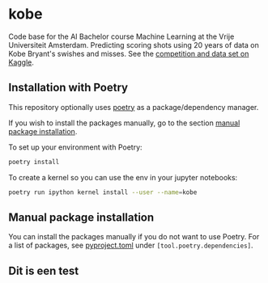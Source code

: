 # kobe
Code base for the AI Bachelor course Machine Learning at the Vrije Universiteit Amsterdam. Predicting scoring shots using 20 years of data on Kobe Bryant's swishes and misses. See the [competition and data set on Kaggle](https://www.kaggle.com/c/kobe-bryant-shot-selection/overview).


## Installation with Poetry

This repository optionally uses [poetry](https://python-poetry.org/docs/) as a package/dependency manager.

If you wish to install the packages manually, go to the section [manual package installation](#manual-package-installation).

To set up your environment with Poetry:

```bash
poetry install
```

To create a kernel so you can use the env in your jupyter notebooks:

```bash
poetry run ipython kernel install --user --name=kobe
```

## Manual package installation

You can install the packages manually if you do not want to use Poetry. For a list of packages, see [pyproject.toml](pyproject.toml) under `[tool.poetry.dependencies]`.

## Dit is een test
